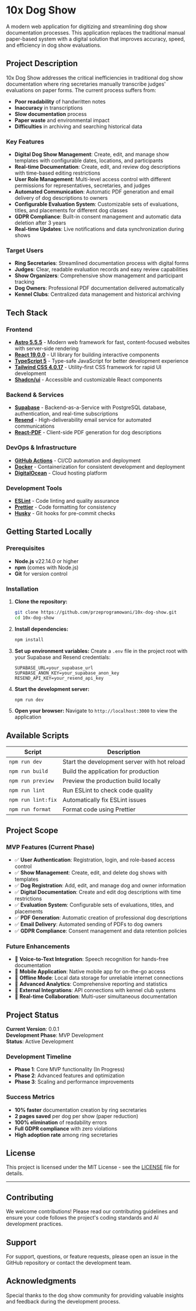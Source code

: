 # 10x Dog Show

A modern web application for digitizing and streamlining dog show documentation processes. This application replaces the traditional manual paper-based system with a digital solution that improves accuracy, speed, and efficiency in dog show evaluations.

## Project Description

10x Dog Show addresses the critical inefficiencies in traditional dog show documentation where ring secretaries manually transcribe judges' evaluations on paper forms. The current process suffers from:

- **Poor readability** of handwritten notes
- **Inaccuracy** in transcriptions
- **Slow documentation** process
- **Paper waste** and environmental impact
- **Difficulties** in archiving and searching historical data

### Key Features

- **Digital Dog Show Management**: Create, edit, and manage show templates with configurable dates, locations, and participants
- **Real-time Documentation**: Create, edit, and review dog descriptions with time-based editing restrictions
- **User Role Management**: Multi-level access control with different permissions for representatives, secretaries, and judges
- **Automated Communication**: Automatic PDF generation and email delivery of dog descriptions to owners
- **Configurable Evaluation System**: Customizable sets of evaluations, titles, and placements for different dog classes
- **GDPR Compliance**: Built-in consent management and automatic data deletion after 3 years
- **Real-time Updates**: Live notifications and data synchronization during shows

### Target Users

- **Ring Secretaries**: Streamlined documentation process with digital forms
- **Judges**: Clear, readable evaluation records and easy review capabilities
- **Show Organizers**: Comprehensive show management and participant tracking
- **Dog Owners**: Professional PDF documentation delivered automatically
- **Kennel Clubs**: Centralized data management and historical archiving

## Tech Stack

### Frontend

- **[Astro 5.5.5](https://astro.build/)** - Modern web framework for fast, content-focused websites with server-side rendering
- **[React 19.0.0](https://react.dev/)** - UI library for building interactive components
- **[TypeScript 5](https://www.typescriptlang.org/)** - Type-safe JavaScript for better development experience
- **[Tailwind CSS 4.0.17](https://tailwindcss.com/)** - Utility-first CSS framework for rapid UI development
- **[Shadcn/ui](https://ui.shadcn.com/)** - Accessible and customizable React components

### Backend & Services

- **[Supabase](https://supabase.com/)** - Backend-as-a-Service with PostgreSQL database, authentication, and real-time subscriptions
- **[Resend](https://resend.com/)** - High-deliverability email service for automated communications
- **[React-PDF](https://react-pdf.org/)** - Client-side PDF generation for dog descriptions

### DevOps & Infrastructure

- **[GitHub Actions](https://github.com/features/actions)** - CI/CD automation and deployment
- **[Docker](https://www.docker.com/)** - Containerization for consistent development and deployment
- **[DigitalOcean](https://www.digitalocean.com/)** - Cloud hosting platform

### Development Tools

- **[ESLint](https://eslint.org/)** - Code linting and quality assurance
- **[Prettier](https://prettier.io/)** - Code formatting for consistency
- **[Husky](https://typicode.github.io/husky/)** - Git hooks for pre-commit checks

## Getting Started Locally

### Prerequisites

- **Node.js** v22.14.0 or higher
- **npm** (comes with Node.js)
- **Git** for version control

### Installation

1. **Clone the repository:**

   ```bash
   git clone https://github.com/przeprogramowani/10x-dog-show.git
   cd 10x-dog-show
   ```

2. **Install dependencies:**

   ```bash
   npm install
   ```

3. **Set up environment variables:**
   Create a `.env` file in the project root with your Supabase and Resend credentials:

   ```env
   SUPABASE_URL=your_supabase_url
   SUPABASE_ANON_KEY=your_supabase_anon_key
   RESEND_API_KEY=your_resend_api_key
   ```

4. **Start the development server:**

   ```bash
   npm run dev
   ```

5. **Open your browser:**
   Navigate to `http://localhost:3000` to view the application

## Available Scripts

| Script             | Description                                  |
| ------------------ | -------------------------------------------- |
| `npm run dev`      | Start the development server with hot reload |
| `npm run build`    | Build the application for production         |
| `npm run preview`  | Preview the production build locally         |
| `npm run lint`     | Run ESLint to check code quality             |
| `npm run lint:fix` | Automatically fix ESLint issues              |
| `npm run format`   | Format code using Prettier                   |

## Project Scope

### MVP Features (Current Phase)

- ✅ **User Authentication**: Registration, login, and role-based access control
- ✅ **Show Management**: Create, edit, and delete dog shows with templates
- ✅ **Dog Registration**: Add, edit, and manage dog and owner information
- ✅ **Digital Documentation**: Create and edit dog descriptions with time restrictions
- ✅ **Evaluation System**: Configurable sets of evaluations, titles, and placements
- ✅ **PDF Generation**: Automatic creation of professional dog descriptions
- ✅ **Email Delivery**: Automated sending of PDFs to dog owners
- ✅ **GDPR Compliance**: Consent management and data retention policies

### Future Enhancements

- 🔄 **Voice-to-Text Integration**: Speech recognition for hands-free documentation
- 🔄 **Mobile Application**: Native mobile app for on-the-go access
- 🔄 **Offline Mode**: Local data storage for unreliable internet connections
- 🔄 **Advanced Analytics**: Comprehensive reporting and statistics
- 🔄 **External Integrations**: API connections with kennel club systems
- 🔄 **Real-time Collaboration**: Multi-user simultaneous documentation

## Project Status

**Current Version**: 0.0.1  
**Development Phase**: MVP Development  
**Status**: Active Development

### Development Timeline

- **Phase 1**: Core MVP functionality (In Progress)
- **Phase 2**: Advanced features and optimization
- **Phase 3**: Scaling and performance improvements

### Success Metrics

- **10% faster** documentation creation by ring secretaries
- **2 pages saved** per dog per show (paper reduction)
- **100% elimination** of readability errors
- **Full GDPR compliance** with zero violations
- **High adoption rate** among ring secretaries

## License

This project is licensed under the MIT License - see the [LICENSE](LICENSE) file for details.

---

## Contributing

We welcome contributions! Please read our contributing guidelines and ensure your code follows the project's coding standards and AI development practices.

## Support

For support, questions, or feature requests, please open an issue in the GitHub repository or contact the development team.

## Acknowledgments

Special thanks to the dog show community for providing valuable insights and feedback during the development process.
